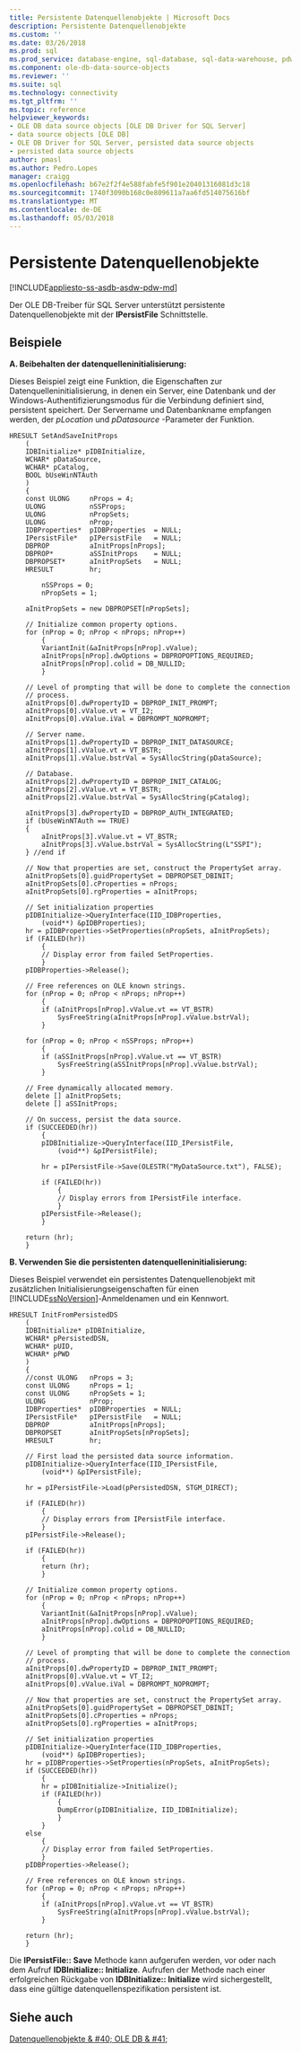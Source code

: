 ```yaml
---
title: Persistente Datenquellenobjekte | Microsoft Docs
description: Persistente Datenquellenobjekte
ms.custom: ''
ms.date: 03/26/2018
ms.prod: sql
ms.prod_service: database-engine, sql-database, sql-data-warehouse, pdw
ms.component: ole-db-data-source-objects
ms.reviewer: ''
ms.suite: sql
ms.technology: connectivity
ms.tgt_pltfrm: ''
ms.topic: reference
helpviewer_keywords:
- OLE DB data source objects [OLE DB Driver for SQL Server]
- data source objects [OLE DB]
- OLE DB Driver for SQL Server, persisted data source objects
- persisted data source objects
author: pmasl
ms.author: Pedro.Lopes
manager: craigg
ms.openlocfilehash: b67e2f2f4e588fabfe5f901e20401316081d3c18
ms.sourcegitcommit: 1740f3090b168c0e809611a7aa6fd514075616bf
ms.translationtype: MT
ms.contentlocale: de-DE
ms.lasthandoff: 05/03/2018
---
```

# <a name="persisted-data-source-objects"></a>Persistente Datenquellenobjekte
[!INCLUDE[appliesto-ss-asdb-asdw-pdw-md](../../../includes/appliesto-ss-asdb-asdw-pdw-md.md)]

  Der OLE DB-Treiber für SQL Server unterstützt persistente Datenquellenobjekte mit der **IPersistFile** Schnittstelle.  
  
## <a name="examples"></a>Beispiele  
 **A. Beibehalten der datenquelleninitialisierung:**  
  
 Dieses Beispiel zeigt eine Funktion, die Eigenschaften zur Datenquelleninitialisierung, in denen ein Server, eine Datenbank und der Windows-Authentifizierungsmodus für die Verbindung definiert sind, persistent speichert. Der Servername und Datenbankname empfangen werden, der *pLocation* und *pDatasource* -Parameter der Funktion.  
  
```  
HRESULT SetAndSaveInitProps  
    (  
    IDBInitialize* pIDBInitialize,  
    WCHAR* pDataSource,  
    WCHAR* pCatalog,  
    BOOL bUseWinNTAuth  
    )  
    {  
    const ULONG     nProps = 4;  
    ULONG           nSSProps;  
    ULONG           nPropSets;  
    ULONG           nProp;  
    IDBProperties*  pIDBProperties  = NULL;  
    IPersistFile*   pIPersistFile   = NULL;  
    DBPROP          aInitProps[nProps];  
    DBPROP*         aSSInitProps    = NULL;  
    DBPROPSET*      aInitPropSets   = NULL;  
    HRESULT         hr;  
  
        nSSProps = 0;  
        nPropSets = 1;  
  
    aInitPropSets = new DBPROPSET[nPropSets];  
  
    // Initialize common property options.  
    for (nProp = 0; nProp < nProps; nProp++)  
        {  
        VariantInit(&aInitProps[nProp].vValue);  
        aInitProps[nProp].dwOptions = DBPROPOPTIONS_REQUIRED;  
        aInitProps[nProp].colid = DB_NULLID;  
        }  
  
    // Level of prompting that will be done to complete the connection  
    // process.  
    aInitProps[0].dwPropertyID = DBPROP_INIT_PROMPT;  
    aInitProps[0].vValue.vt = VT_I2;  
    aInitProps[0].vValue.iVal = DBPROMPT_NOPROMPT;       
  
    // Server name.  
    aInitProps[1].dwPropertyID = DBPROP_INIT_DATASOURCE;      
    aInitProps[1].vValue.vt = VT_BSTR;  
    aInitProps[1].vValue.bstrVal = SysAllocString(pDataSource);  
  
    // Database.  
    aInitProps[2].dwPropertyID = DBPROP_INIT_CATALOG;  
    aInitProps[2].vValue.vt = VT_BSTR;  
    aInitProps[2].vValue.bstrVal = SysAllocString(pCatalog);  
  
    aInitProps[3].dwPropertyID = DBPROP_AUTH_INTEGRATED;  
    if (bUseWinNTAuth == TRUE)  
    {  
        aInitProps[3].vValue.vt = VT_BSTR;  
        aInitProps[3].vValue.bstrVal = SysAllocString(L"SSPI");  
    } //end if  
  
    // Now that properties are set, construct the PropertySet array.  
    aInitPropSets[0].guidPropertySet = DBPROPSET_DBINIT;  
    aInitPropSets[0].cProperties = nProps;  
    aInitPropSets[0].rgProperties = aInitProps;  
  
    // Set initialization properties  
    pIDBInitialize->QueryInterface(IID_IDBProperties,  
        (void**) &pIDBProperties);  
    hr = pIDBProperties->SetProperties(nPropSets, aInitPropSets);  
    if (FAILED(hr))  
        {  
        // Display error from failed SetProperties.  
        }  
    pIDBProperties->Release();  
  
    // Free references on OLE known strings.  
    for (nProp = 0; nProp < nProps; nProp++)  
        {  
        if (aInitProps[nProp].vValue.vt == VT_BSTR)  
            SysFreeString(aInitProps[nProp].vValue.bstrVal);  
        }  
  
    for (nProp = 0; nProp < nSSProps; nProp++)  
        {  
        if (aSSInitProps[nProp].vValue.vt == VT_BSTR)  
            SysFreeString(aSSInitProps[nProp].vValue.bstrVal);  
        }  
  
    // Free dynamically allocated memory.  
    delete [] aInitPropSets;  
    delete [] aSSInitProps;  
  
    // On success, persist the data source.  
    if (SUCCEEDED(hr))  
        {  
        pIDBInitialize->QueryInterface(IID_IPersistFile,  
            (void**) &pIPersistFile);  
  
        hr = pIPersistFile->Save(OLESTR("MyDataSource.txt"), FALSE);  
  
        if (FAILED(hr))  
            {  
            // Display errors from IPersistFile interface.  
            }  
        pIPersistFile->Release();  
        }  
  
    return (hr);  
    }  
```  
  
 **B. Verwenden Sie die persistenten datenquelleninitialisierung:**  
  
 Dieses Beispiel verwendet ein persistentes Datenquellenobjekt mit zusätzlichen Initialisierungseigenschaften für einen [!INCLUDE[ssNoVersion](../../../includes/ssnoversion-md.md)]-Anmeldenamen und ein Kennwort.  
  
```  
HRESULT InitFromPersistedDS  
    (  
    IDBInitialize* pIDBInitialize,  
    WCHAR* pPersistedDSN,  
    WCHAR* pUID,  
    WCHAR* pPWD  
    )  
    {  
    //const ULONG   nProps = 3;  
    const ULONG     nProps = 1;  
    const ULONG     nPropSets = 1;  
    ULONG           nProp;  
    IDBProperties*  pIDBProperties  = NULL;  
    IPersistFile*   pIPersistFile   = NULL;  
    DBPROP          aInitProps[nProps];  
    DBPROPSET       aInitPropSets[nPropSets];  
    HRESULT         hr;  
  
    // First load the persisted data source information.  
    pIDBInitialize->QueryInterface(IID_IPersistFile,  
        (void**) &pIPersistFile);  
  
    hr = pIPersistFile->Load(pPersistedDSN, STGM_DIRECT);  
  
    if (FAILED(hr))  
        {  
        // Display errors from IPersistFile interface.  
        }  
    pIPersistFile->Release();  
  
    if (FAILED(hr))  
        {  
        return (hr);  
        }  
  
    // Initialize common property options.  
    for (nProp = 0; nProp < nProps; nProp++)  
        {  
        VariantInit(&aInitProps[nProp].vValue);  
        aInitProps[nProp].dwOptions = DBPROPOPTIONS_REQUIRED;  
        aInitProps[nProp].colid = DB_NULLID;  
        }  
  
    // Level of prompting that will be done to complete the connection  
    // process.  
    aInitProps[0].dwPropertyID = DBPROP_INIT_PROMPT;  
    aInitProps[0].vValue.vt = VT_I2;  
    aInitProps[0].vValue.iVal = DBPROMPT_NOPROMPT;      
  
    // Now that properties are set, construct the PropertySet array.  
    aInitPropSets[0].guidPropertySet = DBPROPSET_DBINIT;  
    aInitPropSets[0].cProperties = nProps;  
    aInitPropSets[0].rgProperties = aInitProps;  
  
    // Set initialization properties  
    pIDBInitialize->QueryInterface(IID_IDBProperties,  
        (void**) &pIDBProperties);  
    hr = pIDBProperties->SetProperties(nPropSets, aInitPropSets);  
    if (SUCCEEDED(hr))  
        {  
        hr = pIDBInitialize->Initialize();  
        if (FAILED(hr))  
            {  
            DumpError(pIDBInitialize, IID_IDBInitialize);  
            }  
        }  
    else  
        {  
        // Display error from failed SetProperties.  
        }  
    pIDBProperties->Release();  
  
    // Free references on OLE known strings.  
    for (nProp = 0; nProp < nProps; nProp++)  
        {  
        if (aInitProps[nProp].vValue.vt == VT_BSTR)  
            SysFreeString(aInitProps[nProp].vValue.bstrVal);  
        }  
  
    return (hr);  
    }  
```  
  
 Die **IPersistFile:: Save** Methode kann aufgerufen werden, vor oder nach dem Aufruf **IDBInitialize:: Initialize**. Aufrufen der Methode nach einer erfolgreichen Rückgabe von **IDBInitialize:: Initialize** wird sichergestellt, dass eine gültige datenquellenspezifikation persistent ist.  
  
## <a name="see-also"></a>Siehe auch  
 [Datenquellenobjekte & #40; OLE DB & #41;](../../oledb/ole-db-data-source-objects/data-source-objects-ole-db.md)  
  
  
